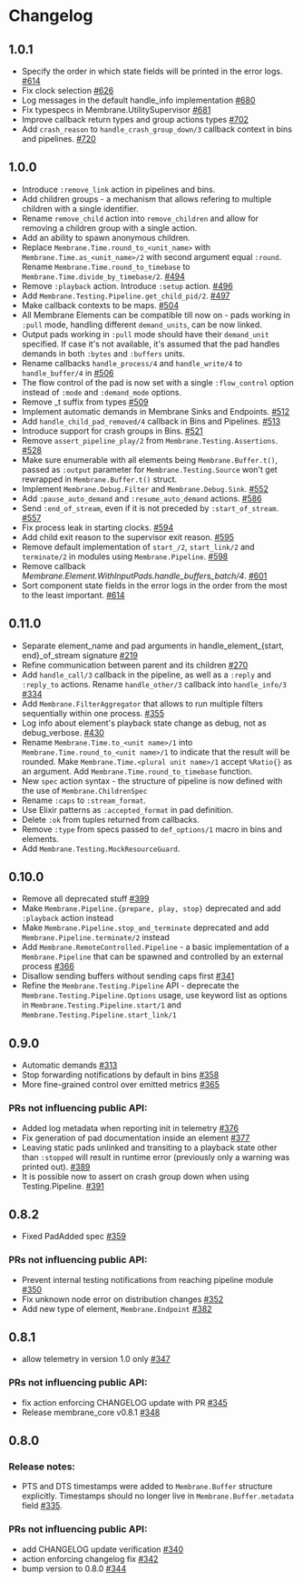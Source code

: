 # Changelog

## 1.0.1
 * Specify the order in which state fields will be printed in the error logs. [#614](https://github.com/membraneframework/membrane_core/pull/614)
 * Fix clock selection [#626](https://github.com/membraneframework/membrane_core/pull/626)
 * Log messages in the default handle_info implementation [#680](https://github.com/membraneframework/membrane_core/pull/680)
 * Fix typespecs in Membrane.UtilitySupervisor [#681](https://github.com/membraneframework/membrane_core/pull/681)
 * Improve callback return types and group actions types [#702](https://github.com/membraneframework/membrane_core/pull/702) 
 * Add `crash_reason` to `handle_crash_group_down/3` callback context in bins and pipelines. [#720](https://github.com/membraneframework/membrane_core/pull/720)

## 1.0.0
 * Introduce `:remove_link` action in pipelines and bins.
 * Add children groups - a mechanism that allows refering to multiple children with a single identifier. 
 * Rename `remove_child` action into `remove_children` and allow for removing a children group with a single action.
 * Add an ability to spawn anonymous children.
 * Replace `Membrane.Time.round_to_<unit_name>` with `Membrane.Time.as_<unit_name>/2` with second argument equal `:round`. Rename `Membrane.Time.round_to_timebase` to `Membrane.Time.divide_by_timebase/2`. [#494](https://github.com/membraneframework/membrane_core/pull/494)
 * Remove `:playback` action. Introduce `:setup` action. [#496](https://github.com/membraneframework/membrane_core/pull/496)
 * Add `Membrane.Testing.Pipeline.get_child_pid/2`. [#497](https://github.com/membraneframework/membrane_core/pull/497)
 * Make callback contexts to be maps. [#504](https://github.com/membraneframework/membrane_core/pull/504)
 * All Membrane Elements can be compatible till now on - pads working in `:pull` mode, handling different `demand_units`, can be now linked.
 * Output pads working in `:pull` mode should have their `demand_unit` specified. If case it's not available, it's assumed that the pad handles demands in both `:bytes` and `:buffers` units.
 * Rename callbacks `handle_process/4` and `handle_write/4` to `handle_buffer/4` in [#506](https://github.com/membraneframework/membrane_core/pull/506)
 * The flow control of the pad is now set with a single `:flow_control` option instead of `:mode` and `:demand_mode` options.
 * Remove _t suffix from types [#509](https://github.com/membraneframework/membrane_core/pull/509)
 * Implement automatic demands in Membrane Sinks and Endpoints. [#512](https://github.com/membraneframework/membrane_core/pull/512)
 * Add `handle_child_pad_removed/4` callback in Bins and Pipelines. [#513](https://github.com/membraneframework/membrane_core/pull/513)
 * Introduce support for crash groups in Bins. [#521](https://github.com/membraneframework/membrane_core/pull/521)
 * Remove `assert_pipeline_play/2` from `Membrane.Testing.Assertions`. [#528](https://github.com/membraneframework/membrane_core/pull/528)
 * Make sure enumerable with all elements being `Membrane.Buffer.t()`, passed as `:output` parameter for `Membrane.Testing.Source` won't get rewrapped in `Membrane.Buffer.t()` struct.
 * Implement `Membrane.Debug.Filter` and `Membrane.Debug.Sink`. [#552](https://github.com/membraneframework/membrane_core/pull/552)
 * Add `:pause_auto_demand` and `:resume_auto_demand` actions. [#586](https://github.com/membraneframework/membrane_core/pull/586)
 * Send `:end_of_stream`, even if it is not preceded by `:start_of_stream`. [#557](https://github.com/membraneframework/membrane_core/pull/577)
 * Fix process leak in starting clocks. [#594](https://github.com/membraneframework/membrane_core/pull/594)
 * Add child exit reason to the supervisor exit reason. [#595](https://github.com/membraneframework/membrane_core/pull/595)
 * Remove default implementation of `start_/2`, `start_link/2` and `terminate/2` in modules using `Membrane.Pipeline`. [#598](https://github.com/membraneframework/membrane_core/pull/598) 
 * Remove callback _Membrane.Element.WithInputPads.handle_buffers_batch/4_. [#601](https://github.com/membraneframework/membrane_core/pull/601)
 * Sort component state fields in the error logs in the order from the most to the least important. [#614](https://github.com/membraneframework/membrane_core/pull/614)
 
## 0.11.0
 * Separate element_name and pad arguments in handle_element_{start, end}_of_stream signature [#219](https://github.com/membraneframework/membrane_core/issues/219)
 * Refine communication between parent and its children [#270](https://github.com/membraneframework/membrane_core/issues/270)
 * Add `handle_call/3` callback in the pipeline, as well as a `:reply` and `:reply_to` actions. Rename `handle_other/3` callback into `handle_info/3` [#334](https://github.com/membraneframework/membrane_core/issues/334)
 * Add `Membrane.FilterAggregator` that allows to run multiple filters sequentially within one process. [#355](https://github.com/membraneframework/membrane_core/pull/355)
 * Log info about element's playback state change as debug, not as debug_verbose. [#430](https://github.com/membraneframework/membrane_core/pull/430)
 * Rename `Membrane.Time.to_<unit name>/1` into `Membrane.Time.round_to_<unit name>/1` to indicate that the result will be rounded. Make `Membrane.Time.<plural unit name>/1` accept `%Ratio{}` as an argument. Add `Membrane.Time.round_to_timebase` function.
 * New `spec` action syntax - the structure of pipeline is now defined with the use of `Membrane.ChildrenSpec`
 * Rename `:caps` to `:stream_format`.
 * Use Elixir patterns as `:accepted_format` in pad definition.
 * Delete `:ok` from tuples returned from callbacks.
 * Remove `:type` from specs passed to `def_options/1` macro in bins and elements.
 * Add `Membrane.Testing.MockResourceGuard`.

## 0.10.0
 * Remove all deprecated stuff [#399](https://github.com/membraneframework/membrane_core/pull/399)
 * Make `Membrane.Pipeline.{prepare, play, stop}` deprecated and add `:playback` action instead
 * Make `Membrane.Pipeline.stop_and_terminate` deprecated and add `Membrane.Pipeline.terminate/2` instead
 * Add `Membrane.RemoteControlled.Pipeline` - a basic implementation of a `Membrane.Pipeline` that can be spawned and controlled by an external process [#366](https://github.com/membraneframework/membrane_core/pull/366)
 * Disallow sending buffers without sending caps first [#341](https://github.com/membraneframework/membrane_core/issues/341)
 * Refine the `Membrane.Testing.Pipeline` API - deprecate the `Membrane.Testing.Pipeline.Options` usage, use keyword list as options in `Membrane.Testing.Pipeline.start/1` and `Membrane.Testing.Pipeline.start_link/1`

## 0.9.0
 * Automatic demands [#313](https://github.com/membraneframework/membrane_core/pull/313)
 * Stop forwarding notifications by default in bins [#358](https://github.com/membraneframework/membrane_core/pull/358)
 * More fine-grained control over emitted metrics [#365](https://github.com/membraneframework/membrane_core/pull/365)

 ### PRs not influencing public API:
 * Added log metadata when reporting init in telemetry [#376](https://github.com/membraneframework/membrane_core/pull/376)
 * Fix generation of pad documentation inside an element [#377](https://github.com/membraneframework/membrane_core/pull/377)
 * Leaving static pads unlinked and transiting to a playback state other than `:stopped` will result
 in runtime error (previously only a warning was printed out). [#389](https://github.com/membraneframework/membrane_core/pull/389)
 * It is possible now to assert on crash group down when using Testing.Pipeline. [#391](https://github.com/membraneframework/membrane_core/pull/391)

## 0.8.2
 * Fixed PadAdded spec [#359](https://github.com/membraneframework/membrane_core/pull/359)
### PRs not influencing public API:
 * Prevent internal testing notifications from reaching pipeline module [#350](https://github.com/membraneframework/membrane_core/pull/350)
 * Fix unknown node error on distribution changes [#352](https://github.com/membraneframework/membrane_core/pull/352)
 * Add new type of element, `Membrane.Endpoint` [#382](https://github.com/membraneframework/membrane_core/pull/382)

## 0.8.1
 * allow telemetry in version 1.0 only [#347](https://github.com/membraneframework/membrane_core/pull/347)
### PRs not influencing public API:
 * fix action enforcing CHANGELOG update with PR [#345](https://github.com/membraneframework/membrane_core/pull/345)
 * Release membrane_core v0.8.1 [#348](https://github.com/membraneframework/membrane_core/pull/348)

## 0.8.0
### Release notes:
  * PTS and DTS timestamps were added to `Membrane.Buffer` structure explicitly. Timestamps should no longer live in `Membrane.Buffer.metadata` field [#335](https://github.com/membraneframework/membrane_core/pull/335).

### PRs not influencing public API:
  * add CHANGELOG update verification [#340](https://github.com/membraneframework/membrane_core/pull/340)
  * action enforcing changelog fix [#342](https://github.com/membraneframework/membrane_core/pull/342)
  * bump version to 0.8.0 [#344](https://github.com/membraneframework/membrane_core/pull/344)

